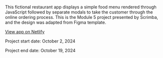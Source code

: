 This fictional restaurant app displays a simple food menu rendered through JavaScript followed by separate modals to take the customer through the online ordering process. This is the Module 5 project presented by Scrimba, and the design was adapted from Figma template.

<a href="https://famous-meringue-df8de6.netlify.app/">View app on Netlify</a>

Project start date: October 2, 2024

Project end date: October 19, 2024
